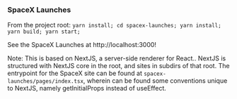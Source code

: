 ### SpaceX Launches

From the project root:
`yarn install; cd spacex-launches; yarn install; yarn build; yarn start;`

See the SpaceX Launches at http://localhost:3000!

Note: This is based on NextJS, a server-side renderer for React.. NextJS is structured
with NextJS core in the root, and sites in subdirs of that root. The entrypoint
for the SpaceX site can be found at `spacex-launches/pages/index.tsx`, wherein
can be found some conventions unique to NextJS, namely getInitialProps instead
of useEffect.
